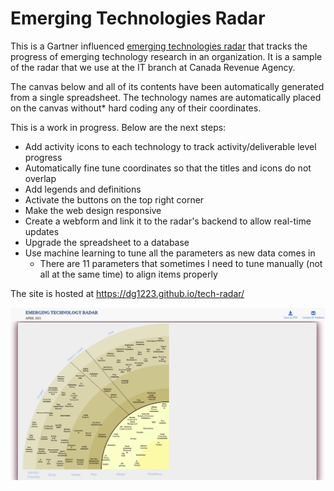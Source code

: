 # Emerging Technologies Radar

This is a Gartner influenced [emerging technologies radar](https://blogs.gartner.com/tuong-nguyen/2020/12/07/gartner-launches-emerging-technologies-radar-2021/) that tracks the progress of emerging technology research in an organization. It is a sample of the radar that we use at the IT branch at Canada Revenue Agency.

The canvas below and all of its contents have been automatically generated from a single spreadsheet. The technology names are automatically placed on the canvas without* hard coding any of their coordinates.

This is a work in progress. Below are the next steps:
- Add activity icons to each technology to track activity/deliverable level progress
- Automatically fine tune coordinates so that the titles and icons do not overlap
- Add legends and definitions
- Activate the buttons on the top right corner
- Make the web design responsive
- Create a webform and link it to the radar's backend to allow real-time updates
- Upgrade the spreadsheet to a database
- Use machine learning to tune all the parameters as new data comes in
  - There are 11 parameters that sometimes I need to tune manually (not all at the same time) to align items properly

The site is hosted at https://dg1223.github.io/tech-radar/

![Emerging Technology Radar](https://raw.githubusercontent.com/dg1223/tech-radar/master/ET-radar.png)
